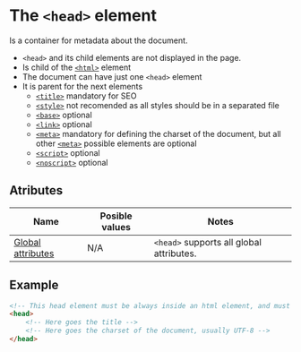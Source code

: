 # The `<head>` element
Is a container for metadata about the document.

- `<head>` and its child elements are not displayed in the page.
- Is child of the [`<html>`](html.md) element
- The document can have just one `<head>` element
- It is parent for the next elements
    - [`<title>`](title.md) mandatory for SEO
    - [`<style>`](style.md) not recomended as all styles should be in a separated file
    - [`<base>`](base.md) optional
    - [`<link>`](link.md) optional
    - [`<meta>`](meta.md) mandatory for defining the charset of the document, but all other [`<meta>`](meta.md) possible elements are optional
    - [`<script>`](script.md) optional
    - [`<noscript>`](noscript.md) optional

## Atributes
| Name | Posible values | Notes |
|-|-|-|
| [Global attributes](../first-steps/global-attributes.md) | N/A | `<head>` supports all global attributes. |

## Example
```html
<!-- This head element must be always inside an html element, and must be always just one -->
<head>
    <!-- Here goes the title -->
    <!-- Here goes the charset of the document, usually UTF-8 -->
</head>
```